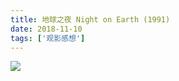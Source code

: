 ```yaml
---
title: 地球之夜 Night on Earth (1991)
date: 2018-11-10
tags: ['观影感想']
---
```


![](https://personal-1251959693.cos.ap-chengdu.myqcloud.com/2018-11-13-IMG_1817.jpg) 

